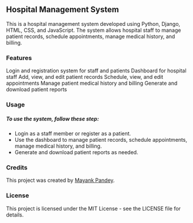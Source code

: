 ## Hospital Management System

This is a hospital management system developed using Python, Django, HTML, CSS, and JavaScript. The system allows hospital staff to manage patient records, schedule appointments, manage medical history, and billing.

### Features

Login and registration system for staff and patients
Dashboard for hospital staff
Add, view, and edit patient records
Schedule, view, and edit appointments
Manage patient medical history and billing
Generate and download patient reports

### Usage

##### To use the system, follow these step:

* Login as a staff member or register as a patient.
* Use the dashboard to manage patient records, schedule appointments, manage medical history, and billing.
* Generate and download patient reports as needed.

### Credits

This project was created by [Mayank Pandey](https://github.com/MAYANKpandey14).

### License

This project is licensed under the MIT License - see the LICENSE file for details.



